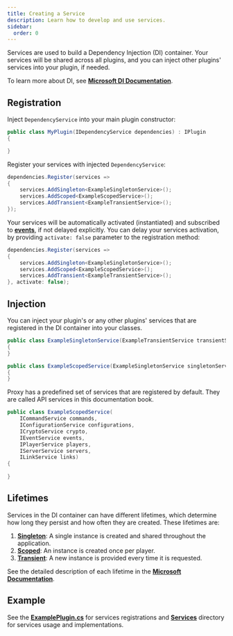 ```yaml
---
title: Creating a Service
description: Learn how to develop and use services.
sidebar:
  order: 0
---
```


Services are used to build a Dependency Injection (DI) container.
Your services will be shared across all plugins, and you can inject other plugins' services into your plugin, if needed.

To learn more about DI, see [**Microsoft DI Documentation**](https://docs.microsoft.com/en-us/dotnet/core/extensions/dependency-injection).

## Registration

Inject `DependencyService` into your main plugin constructor:
```csharp
public class MyPlugin(IDependencyService dependencies) : IPlugin
{

}
```
Register your services with injected `DependencyService`:
```csharp
dependencies.Register(services =>
{
    services.AddSingleton<ExampleSingletonService>();
    services.AddScoped<ExampleScopedService>();
    services.AddTransient<ExampleTransientService>();
});
```
Your services will be automatically activated (instantiated) and subscribed to [**events**](/docs/developing-plugins/events/listening-to-events), if not delayed explicitly.
You can delay your services activation, by providing `activate: false` parameter to the registration method:
```csharp
dependencies.Register(services =>
{
    services.AddSingleton<ExampleSingletonService>();
    services.AddScoped<ExampleScopedService>();
    services.AddTransient<ExampleTransientService>();
}, activate: false);
```

## Injection
You can inject your plugin's or any other plugins' services that are registered in the DI container into your classes.
```csharp
public class ExampleSingletonService(ExampleTransientService transientService)
{
}
```
```csharp
public class ExampleScopedService(ExampleSingletonService singletonService)
{
}
```

Proxy has a predefined set of services that are registered by default.
They are called API services in this documentation book.
```csharp
public class ExampleScopedService(
    ICommandService commands, 
    IConfigurationService configurations,
    ICryptoService crypto,
    IEventService events,
    IPlayerService players, 
    IServerService servers, 
    ILinkService links)
{
    
}
```

## Lifetimes
Services in the DI container can have different lifetimes, which determine how long they persist and how often they are created. These lifetimes are:

1. [**Singleton**](/docs/developing-plugins/services/singleton): A single instance is created and shared throughout the application.
2. [**Scoped**](/docs/developing-plugins/services/scoped): An instance is created once per player.
3. [**Transient**](/docs/developing-plugins/services/transient): A new instance is provided every time it is requested.

See the detailed description of each lifetime in the [**Microsoft Documentation**](https://docs.microsoft.com/en-us/dotnet/core/extensions/dependency-injection#service-lifetimes).

## Example
See the [**ExamplePlugin.cs**](https://github.com/caunt/Void/blob/main/src/Plugins/ExamplePlugin/ExamplePlugin.cs) for services registrations and [**Services**](https://github.com/caunt/Void/tree/main/src/Plugins/ExamplePlugin/Services) directory for services usage and implementations.
